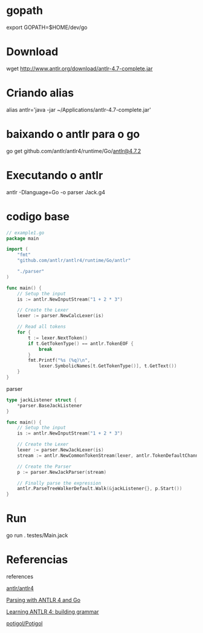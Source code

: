 
# gopath
export GOPATH=$HOME/dev/go



# Download

wget http://www.antlr.org/download/antlr-4.7-complete.jar

# Criando alias
alias antlr='java -jar ~/Applications/antlr-4.7-complete.jar'

# baixando o antlr para o go

go get github.com/antlr/antlr4/runtime/Go/antlr@4.7.2

# Executando o antlr

antlr  -Dlanguage=Go -o parser Jack.g4 

# codigo base

```go
// example1.go
package main

import (
	"fmt"
	"github.com/antlr/antlr4/runtime/Go/antlr"

	"./parser"
)

func main() {
	// Setup the input
	is := antlr.NewInputStream("1 + 2 * 3")

	// Create the Lexer
	lexer := parser.NewCalcLexer(is)

	// Read all tokens
	for {
		t := lexer.NextToken()
		if t.GetTokenType() == antlr.TokenEOF {
			break
		}
		fmt.Printf("%s (%q)\n",
			lexer.SymbolicNames[t.GetTokenType()], t.GetText())
	}
}
```

parser

```go
type jackListener struct {
	*parser.BaseJackListener
}

func main() {
	// Setup the input
	is := antlr.NewInputStream("1 + 2 * 3")

	// Create the Lexer
	lexer := parser.NewJackLexer(is)
	stream := antlr.NewCommonTokenStream(lexer, antlr.TokenDefaultChannel)

	// Create the Parser
	p := parser.NewJackParser(stream)

	// Finally parse the expression
	antlr.ParseTreeWalkerDefault.Walk(&jackListener{}, p.Start())
}
```

# Run

go run . testes/Main.jack 

# Referencias

references

[antlr/antlr4](https://github.com/antlr/antlr4/blob/master/doc/go-target.md)

[Parsing with ANTLR 4 and Go](https://blog.gopheracademy.com/advent-2017/parsing-with-antlr4-and-go/)

[Learning ANTLR 4: building grammar](http://kedizheng.com/2019/03/31/learning-antlr-4-building-grammar/)

[potigol/Potigol](https://github.com/potigol/Potigol/blob/master/src/main/antlr4/br/edu/ifrn/potigol/parser/potigol.g4)
